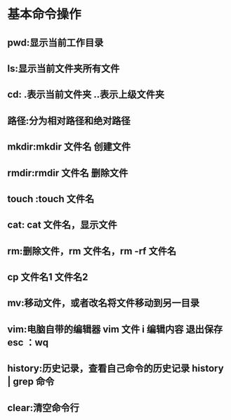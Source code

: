 # 基本命令操作
## pwd:显示当前工作目录
## ls:显示当前文件夹所有文件
## cd:  .表示当前文件夹 ..表示上级文件夹
## 路径:分为相对路径和绝对路径
## mkdir:mkdir 文件名 创建文件
## rmdir:rmdir 文件名 删除文件
## touch :touch 文件名
## cat: cat 文件名，显示文件
## rm:删除文件，rm 文件名，rm -rf 文件名
## cp 文件名1 文件名2
## mv:移动文件，或者改名将文件移动到另一目录
## vim:电脑自带的编辑器 vim 文件 i 编辑内容 退出保存 esc ：wq
## history:历史记录，查看自己命令的历史记录 history | grep 命令
## clear:清空命令行